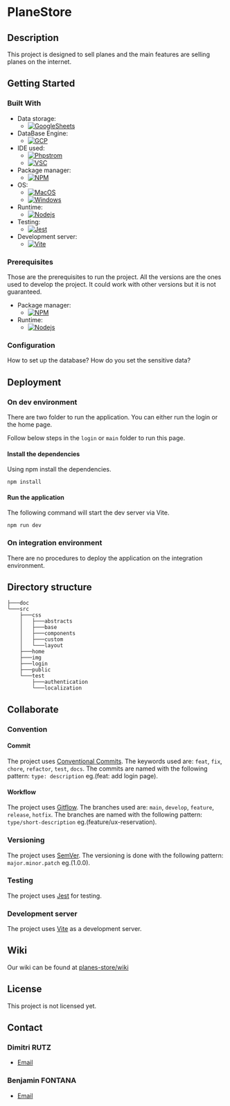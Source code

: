 # PlaneStore

## Description

This project is designed to sell planes and the main features are selling planes on the internet.

## Getting Started

### Built With

* Data storage:
  * [![GoogleSheets]][GoogleSheets-url]
* DataBase Engine:
  * [![GCP]][GCP-url]
* IDE used:
  * [![Phpstrom]][Phpstrom-url]
  * [![VSC]][VSC-url]
* Package manager:
  * [![NPM]][NPM-url]
* OS:
  * [![MacOS]][MacOS-url]
  * [![Windows]][Windows-url]
* Runtime:
  * [![Nodejs]][Nodejs-url]
* Testing:
  * [![Jest]][Jest-url]
* Development server:
  * [![Vite]][Vite-url]

### Prerequisites

Those are the prerequisites to run the project. All the versions are the ones used to develop the project. It could work with other versions but it is not guaranteed.

* Package manager:
  * [![NPM]][NPM-url]
* Runtime:
  * [![Nodejs]][Nodejs-url]

### Configuration

How to set up the database?
How do you set the sensitive data?

## Deployment

### On dev environment

There are two folder to run the application. You can either run the login or the home page.

Follow below steps in the `login` or `main` folder to run this page.

#### Install the dependencies

Using npm install the dependencies.

```shell
npm install
```

#### Run the application

The following command will start the dev server via Vite.

```shell
npm run dev
```

### On integration environment

There are no procedures to deploy the application on the integration environment.

## Directory structure

```shell
├───doc
└───src
    ├───css
    │   ├───abstracts
    │   ├───base
    │   ├───components
    │   ├───custom
    │   └───layout
    ├───home
    ├───img
    ├───login
    ├───public
    └───test
        ├───authentication
        └───localization
```

## Collaborate

### Convention

#### Commit

The project uses [Conventional Commits][Commit-url]. The keywords used are: `feat`, `fix`, `chore`, `refactor`, `test`, `docs`. The commits are named with the following pattern: `type: description` eg.(feat: add login page).

#### Workflow

The project uses [Gitflow][GitFlow-url]. The branches used are: `main`, `develop`, `feature`, `release`, `hotfix`. The branches are named with the following pattern: `type/short-description` eg.(feature/ux-reservation).

### Versioning

The project uses [SemVer][SemVer-url]. The versioning is done with the following pattern: `major.minor.patch` eg.(1.0.0).

### Testing

The project uses [Jest][Jest-url] for testing.

### Development server

The project uses [Vite][Vite-url] as a development server.

## Wiki

Our wiki can be found at [planes-store/wiki]([planes-store/wiki](https://github.com/CPNV-RIA1/planes-store/wiki))

## License

This project is not licensed yet.

## Contact

### Dimitri RUTZ

* [Email](mailto:dimitri.rutz@eduvaud.ch)

### Benjamin FONTANA

* [Email](mailto:benjamin.fontana@eduvaud.ch)

[GCP]: https://img.shields.io/badge/Google%20Cloud%20Platform-20232A?style=for-the-badge&logo=google-cloud&logoColor=google-cloud
[GCP-url]: https://cloud.google.com/
[GoogleSheets]: https://img.shields.io/badge/Google%20Sheets-20232A?style=for-the-badge&logo=google-sheets&logoColor=google-sheets
[GoogleSheets-url]: https://www.google.com/sheets/about/
[Phpstrom]: https://img.shields.io/badge/PhpStorm%202023.3.4-20232A?style=for-the-badge&logo=phpstorm&logoColor=phpstorm
[Phpstrom-url]: https://www.jetbrains.com/phpstorm/
[VSC]: https://img.shields.io/badge/Visual%20Studio%20Code%201.86.2-20232A?style=for-the-badge&logo=visual-studio-code&logoColor=007ACC
[VSC-url]: https://code.visualstudio.com/
[NPM]: https://img.shields.io/badge/npm%2010.4.0-20232A?style=for-the-badge&logo=npm&logoColor=npm
[NPM-url]: https://www.npmjs.com/
[MacOS]: https://img.shields.io/badge/macOS%20Sonoma-20232A?style=for-the-badge&logo=apple&logoColor=apple
[MacOS-url]: https://www.apple.com/
[Windows]: https://img.shields.io/badge/Windows%2011-20232A?style=for-the-badge&logo=windows&logoColor=0078D4
[Windows-url]: https://www.microsoft.com/
[Nodejs]: https://img.shields.io/badge/Node.js%2020.11-20232A?style=for-the-badge&logo=node.js&logoColor=node.js
[Nodejs-url]: https://nodejs.org/en/
[Jest]: https://img.shields.io/badge/Jest-20232A?style=for-the-badge&logo=jest&logoColor=jest
[Jest-url]: https://jestjs.io/
[Vite]: https://img.shields.io/badge/Vite-20232A?style=for-the-badge&logo=vite&logoColor=vite
[Vite-url]: https://vitejs.dev/
[GitFlow-url]: https://www.atlassian.com/git/tutorials/comparing-workflows/gitflow-workflow
[SemVer-url]: https://semver.org/
[Commit-url]: https://www.conventionalcommits.org/
